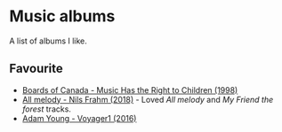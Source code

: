 # Music albums
A list of albums I like.

## Favourite
- [Boards of Canada - Music Has the Right to Children (1998)](https://www.youtube.com/watch?v=XaJn3QqiIUc)
- [All melody - Nils Frahm (2018)](spotify:album:43hPjSOlltDtbjltUv24EV) - Loved _All melody_ and _My Friend the forest_ tracks.
- [Adam Young - Voyager1 (2016)](https://www.youtube.com/watch?v=TOcnG1Pa1Uc)